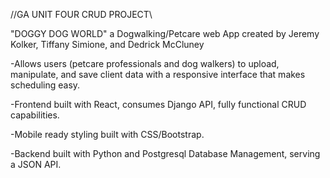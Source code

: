 //GA UNIT FOUR CRUD PROJECT\\

"DOGGY DOG WORLD"
a Dogwalking/Petcare web App created by Jeremy Kolker, Tiffany Simione, and Dedrick McCluney

-Allows users (petcare professionals and dog walkers) to upload, manipulate, and save client data with a responsive interface that makes scheduling easy. 

-Frontend built with React, consumes Django API, fully functional CRUD capabilities. 

-Mobile ready styling built with CSS/Bootstrap.

-Backend built with Python and Postgresql Database Management, serving a JSON API. 







